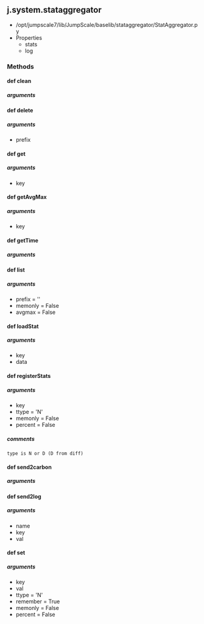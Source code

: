 ## j.system.stataggregator

- /opt/jumpscale7/lib/JumpScale/baselib/stataggregator/StatAggregator.py
- Properties
    - stats
    - log

### Methods

#### def clean 

##### arguments

#### def delete 

##### arguments

- prefix

#### def get 

##### arguments

- key

#### def getAvgMax 

##### arguments

- key

#### def getTime 

##### arguments

#### def list 

##### arguments

- prefix = ''
- memonly = False
- avgmax = False

#### def loadStat 

##### arguments

- key
- data

#### def registerStats 

##### arguments

- key
- ttype = 'N'
- memonly = False
- percent = False

##### comments

```
type is N or D (D from diff)

```

#### def send2carbon 

##### arguments

#### def send2log 

##### arguments

- name
- key
- val

#### def set 

##### arguments

- key
- val
- ttype = 'N'
- remember = True
- memonly = False
- percent = False

